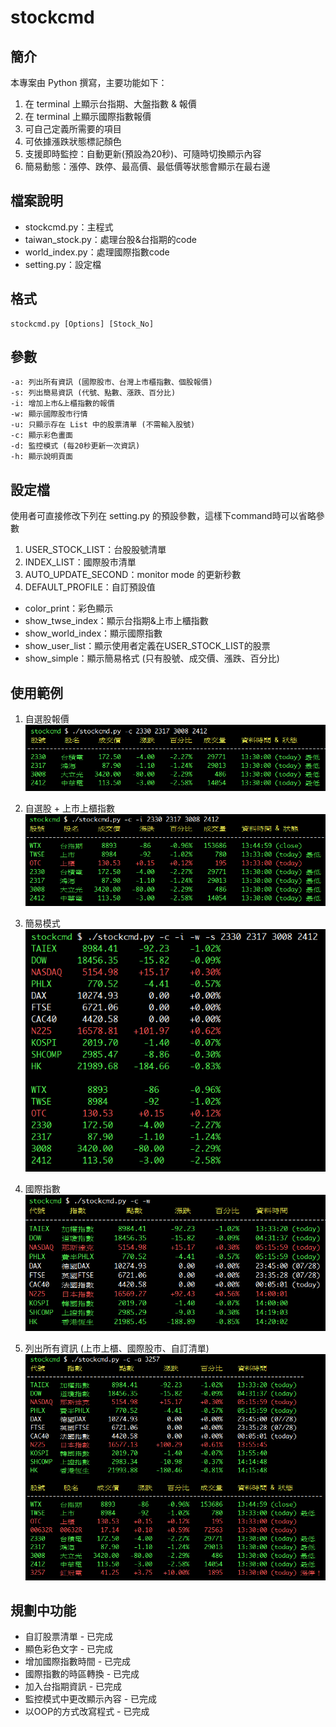 # stockcmd

## 簡介
本專案由 Python 撰寫，主要功能如下：  
1. 在 terminal 上顯示台指期、大盤指數 & 報價  
2. 在 terminal 上顯示國際指數報價  
3. 可自己定義所需要的項目  
4. 可依據漲跌狀態標記顏色  
5. 支援即時監控：自動更新(預設為20秒)、可隨時切換顯示內容  
6. 簡易動態：漲停、跌停、最高價、最低價等狀態會顯示在最右邊

## 檔案說明

 - stockcmd.py：主程式  
 - taiwan_stock.py：處理台股&台指期的code  
 - world_index.py：處理國際指數code  
 - setting.py：設定檔  
 
## 格式

    stockcmd.py [Options] [Stock_No]

## 參數

    -a: 列出所有資訊 (國際股市、台灣上市櫃指數、個股報價)
    -s: 列出簡易資訊 (代號、點數、漲跌、百分比)
    -i: 增加上市&上櫃指數的報價
    -w: 顯示國際股市行情
    -u: 只顯示存在 List 中的股票清單 (不需輸入股號)
    -c: 顯示彩色畫面
    -d: 監控模式 (每20秒更新一次資訊)
    -h: 顯示說明頁面

## 設定檔

使用者可直接修改下列在 setting.py 的預設參數，這樣下command時可以省略參數  
1. USER_STOCK_LIST：台股股號清單  
2. INDEX_LIST：國際股市清單  
3. AUTO_UPDATE_SECOND：monitor mode 的更新秒數  
4. DEFAULT_PROFILE：自訂預設值  
 - color_print：彩色顯示  
 - show_twse_index：顯示台指期&上市上櫃指數  
 - show_world_index：顯示國際指數  
 - show_user_list：顯示使用者定義在USER_STOCK_LIST的股票
 - show_simple：顯示簡易格式 (只有股號、成交價、漲跌、百分比)

  
## 使用範例

1. 自選股報價  
![Alt text](/screenshot/1.png "Snapshot")  

2. 自選股 + 上市上櫃指數  
![Alt text](/screenshot/2.png "Snapshot")  

3. 簡易模式  
![Alt text](/screenshot/3.png "Snapshot")  

4. 國際指數  
![Alt text](/screenshot/4.png "Snapshot")  

5. 列出所有資訊 (上市上櫃、國際股市、自訂清單)  
![Alt text](/screenshot/5.png "Snapshot")  

## 規劃中功能
- 自訂股票清單 - 已完成  
- 顯色彩色文字 - 已完成  
- 增加國際指數時間 - 已完成  
- 國際指數的時區轉換 - 已完成  
- 加入台指期資訊 - 已完成  
- 監控模式中更改顯示內容 - 已完成  
- 以OOP的方式改寫程式 - 已完成
